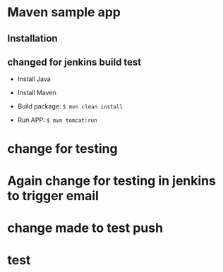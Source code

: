 # Maven sample app

## Installation
## changed for jenkins build test 

- Install Java
- Install Maven

- Build package: `$ mvn clean install`

- Run APP: `$ mvn tomcat:run`
  

# change for testing
# Again change for testing in jenkins to trigger email

# change made to test push

# test
